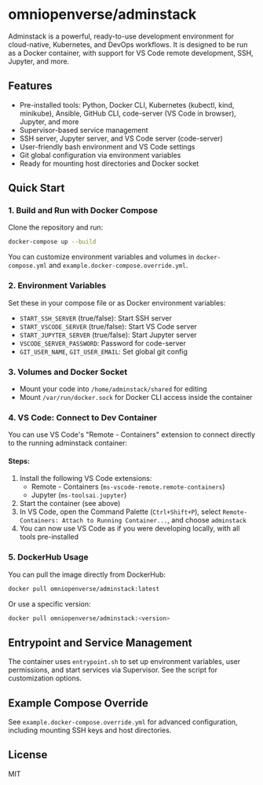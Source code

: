 # omniopenverse/adminstack

Adminstack is a powerful, ready-to-use development environment for cloud-native, Kubernetes, and DevOps workflows. It is designed to be run as a Docker container, with support for VS Code remote development, SSH, Jupyter, and more.

## Features

- Pre-installed tools: Python, Docker CLI, Kubernetes (kubectl, kind, minikube), Ansible, GitHub CLI, code-server (VS Code in browser), Jupyter, and more
- Supervisor-based service management
- SSH server, Jupyter server, and VS Code server (code-server)
- User-friendly bash environment and VS Code settings
- Git global configuration via environment variables
- Ready for mounting host directories and Docker socket

## Quick Start

### 1. Build and Run with Docker Compose

Clone the repository and run:

```bash
docker-compose up --build
```

You can customize environment variables and volumes in `docker-compose.yml` and `example.docker-compose.override.yml`.

### 2. Environment Variables

Set these in your compose file or as Docker environment variables:

- `START_SSH_SERVER` (true/false): Start SSH server
- `START_VSCODE_SERVER` (true/false): Start VS Code server
- `START_JUPYTER_SERVER` (true/false): Start Jupyter server
- `VSCODE_SERVER_PASSWORD`: Password for code-server
- `GIT_USER_NAME`, `GIT_USER_EMAIL`: Set global git config

### 3. Volumes and Docker Socket

- Mount your code into `/home/adminstack/shared` for editing
- Mount `/var/run/docker.sock` for Docker CLI access inside the container

### 4. VS Code: Connect to Dev Container

You can use VS Code's "Remote - Containers" extension to connect directly to the running adminstack container:

#### Steps:
1. Install the following VS Code extensions:
   - Remote - Containers (`ms-vscode-remote.remote-containers`)
   - Jupyter (`ms-toolsai.jupyter`)
2. Start the container (see above)
3. In VS Code, open the Command Palette (`Ctrl+Shift+P`), select `Remote-Containers: Attach to Running Container...`, and choose `adminstack`
4. You can now use VS Code as if you were developing locally, with all tools pre-installed

### 5. DockerHub Usage

You can pull the image directly from DockerHub:

```bash
docker pull omniopenverse/adminstack:latest
```
Or use a specific version:
```bash
docker pull omniopenverse/adminstack:<version>
```

## Entrypoint and Service Management

The container uses `entrypoint.sh` to set up environment variables, user permissions, and start services via Supervisor. See the script for customization options.

## Example Compose Override

See `example.docker-compose.override.yml` for advanced configuration, including mounting SSH keys and host directories.

## License

MIT
